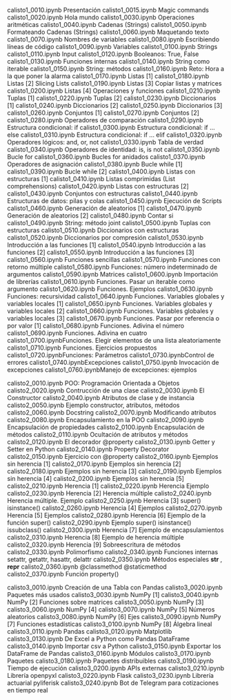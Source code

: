 calisto1_0010.ipynb Presentación
calisto1_0015.ipynb Magic commands
calisto1_0020.ipynb Hola mundo
calisto1_0030.ipynb Operaciones aritméticas
calisto1_0040.ipynb Cadenas (Strings)
calisto1_0050.ipynb Formateando Cadenas (Strings)
calisto1_0060.ipynb Maquetando texto
calisto1_0070.ipynb Nombres de variables
calisto1_0080.ipynb Escribiendo líneas de código
calisto1_0090.ipynb Variables
calisto1_0100.ipynb Strings
calisto1_0110.ipynb Input
calisto1_0120.ipynb Booleanos: True, False
calisto1_0130.ipynb Funciones internas
calisto1_0140.ipynb String como iterable
calisto1_0150.ipynb String: métodos
calisto1_0160.ipynb Reto: Hora a la que poner la alarma
calisto1_0170.ipynb Listas [1]
calisto1_0180.ipynb Listas [2] Slicing Lists
calisto1_0190.ipynb Listas [3] Copiar listas y matrices
calisto1_0200.ipynb Listas [4] Operaciones y funciones
calisto1_0210.ipynb Tuplas [1]
calisto1_0220.ipynb Tuplas [2]
calisto1_0230.ipynb Diccionarios [1]
calisto1_0240.ipynb Diccionarios [2]
calisto1_0250.ipynb Diccionarios [3]
calisto1_0260.ipynb Conjuntos [1]
calisto1_0270.ipynb Conjuntos [2]
calisto1_0280.ipynb Operadores de comparación
calisto1_0290.ipynb Estructura condicional: if
calisto1_0300.ipynb Estructura condicional: if ... else
calisto1_0310.ipynb Estructura condicional: if ... elif
calisto1_0320.ipynb Operadores lógicos: and, or, not
calisto1_0330.ipynb Tabla de verdad
calisto1_0340.ipynb Operadores de identidad: is, is not
calisto1_0350.ipynb Bucle for
calisto1_0360.ipynb Bucles for anidados
calisto1_0370.ipynb Operadores de asignación
calisto1_0380.ipynb Bucle while [1]
calisto1_0390.ipynb Bucle while [2]
calisto1_0400.ipynb Listas con estructuras [1]
calisto1_0410.ipynb Listas comprimidas (List comprehensions)
calisto1_0420.ipynb Listas con estructuras [2]
calisto1_0430.ipynb Conjuntos con estructuras
calisto1_0440.ipynb Estructuras de datos: pilas y colas
calisto1_0450.ipynb Ejecución de Scripts
calisto1_0460.ipynb Generación de aleatorios [1]
calisto1_0470.ipynb Generación de aleatorios [2]
calisto1_0480.ipynb Contar si
calisto1_0490.ipynb String: método joint
calisto1_0500.ipynb Tuplas con estructuras
calisto1_0510.ipynb Diccionarios con estructuras
calisto1_0520.ipynb Diccionarios por compresión
calisto1_0530.ipynb Introducción a las funciones [1]
calisto1_0540.ipynb Introducción a las funciones [2]
calisto1_0550.ipynb Introducción a las funciones [3]
calisto1_0560.ipynb Funciones sencillas
calisto1_0570.ipynb Funciones con retorno múltiple
calisto1_0580.ipynb Funciones: número indeterminado de argumentos
calisto1_0590.ipynb Matrices
calisto1_0600.ipynb Importación de librerías
calisto1_0610.ipynb Funciones. Pasar un iterable como argumento
calisto1_0620.ipynb Funciones. Ejemplos
calisto1_0630.ipynb Funciones: recursividad
calisto1_0640.ipynb Funciones. Variables globales y variables locales [1]
calisto1_0650.ipynb Funciones. Variables globales y variables locales [2]
calisto1_0660.ipynb Funciones. Variables globales y variables locales [3]
calisto1_0670.ipynb Funciones. Pasar por referencia o por valor [1]
calisto1_0680.ipynb Funciones. Adivina el número
calisto1_0690.ipynb Funciones. Adivina en cuatro
calisto1_0700.ipynbFunciones. Elegir elementos de una lista aleatoriamente
calisto1_0710.ipynb Funciones. Ejercicios propuestos
calisto1_0720.ipynbFunciones: Parámetros
calisto1_0730.ipynbControl de errores
calisto1_0740.ipynbExcepciones
calisto1_0750.ipynb Invocación de excepciones
calisto1_0760.ipynbManejo de excepciones: ejemplos

calisto2_0010.ipynb POO: Programación Orientada a Objetos
calisto2_0020.ipynb Contrucción de una clase
calisto2_0030.ipynb El Constructor
calisto2_0040.ipynb Atributos de clase y de instancia
calisto2_0050.ipynb Ejemplo constructor, atributos, métodos
calisto2_0060.ipynb Docstring
calisto2_0070.ipynb Modificando atributos
calisto2_0080.ipynb Encapsulamiento en la POO
calisto2_0090.ipynb Encapsulación de propiedades
calisto2_0100.ipynb Encapsulación de métodos
calisto2_0110.ipynb Ocultación de atributos y métodos
calisto2_0120.ipynb El decorador @property
calisto2_0130.ipynb Getter y Setter en Python
calisto2_0140.ipynb Property Decorator
calisto2_0150.ipynb Ejercicio con @property
calisto2_0160.ipynb Ejemplos sin herencia [1]
calisto2_0170.ipynb Ejemplos sin herencia [2]
calisto2_0180.ipynb Ejemplos sin herencia [3]
calisto2_0190.ipynb Ejemplos sin herencia [4]
calisto2_0200.ipynb Ejemplos sin herencia [5]
calisto2_0210.ipynb Herencia [1]
calisto2_0220.ipynb Herencia Ejemplo
calisto2_0230.ipynb Herencia [2] Herencia múltiple
calisto2_0240.ipynb Herencia múltiple. Ejemplo
calisto2_0250.ipynb Herencia [3] super() isinstance()
calisto2_0260.ipynb Herencia [4] Ejemplos
calisto2_0270.ipynb Herencia [5] Ejemplos
calisto2_0280.ipynb Herencia [6] Ejemplo de la función super()
calisto2_0290.ipynb Ejemplo super() isinstance() issubclass()
calisto2_0300.ipynb Herencia [7] Ejemplo de encapsulamientos
calisto2_0310.ipynb Herencia [8] Ejemplo de herencia múltiple
calisto2_0320.ipynb Herencia [9] Sobreescritura de métodos
calisto2_0330.ipynb Polimorfismo
calisto2_0340.ipynb Funciones internas setattr, getattr, hasattr, delattr
calisto2_0350.ipynb Métodos especiales __str__ , __repr__
calisto2_0360.ipynb @classmethod @staticmethod
calisto2_0370.ipynb Función property()

calisto3_0010.ipynb Creación de una Tabla con Pandas
calisto3_0020.ipynb Paquetes más usados
calisto3_0030.ipynb NumPy [1]
calisto3_0040.ipynb NumPy [2] Funciones sobre matrices
calisto3_0050.ipynb NumPy [3]
calisto3_0060.ipynb NumPy [4]
calisto3_0070.ipynb NumPy [5] Números aleatorios
calisto3_0080.ipynb NumPy [6] Ejes
calisto3_0090.ipynb NumPy [7] Funciones estadísticas
calisto3_0100.ipynb NumPy [8] Álgebra lineal
calisto3_0110.ipynb Pandas
calisto3_0120.ipynb Matplotlib
calisto3_0130.ipynb De Excel a Python como Pandas DataFrame
calisto3_0140.ipynb Importar csv a Python
calisto3_0150.ipynb Exportar los DataFrame de Pandas
calisto3_0160.ipynb Módulos
calisto3_0170.ipynb Paquetes
calisto3_0180.ipynb Paquetes distribuibles
calisto3_0190.ipynb Tiempo de ejecución
calisto3_0200.ipynb APIs externas
calisto3_0210.ipynb Librería openpyxl
calisto3_0220.ipynb Flask
calisto3_0230.ipynb Librería actuarial pyliferisk
calisto3_0240.ipynb Bot de Telegram para cotizaciones en tiempo real
